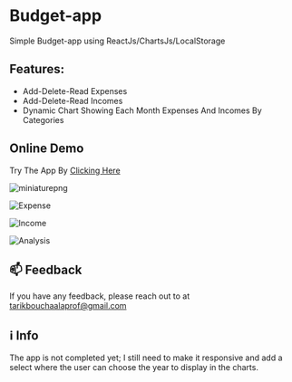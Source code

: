 # Budget-app

Simple Budget-app using ReactJs/ChartsJs/LocalStorage

## Features:

- Add-Delete-Read Expenses
- Add-Delete-Read Incomes
- Dynamic Chart Showing Each Month Expenses And Incomes By Categories

## Online Demo

Try The App By [Clicking Here](https://tarikbouchaala-budget-app.netlify.app)

![miniaturepng](https://user-images.githubusercontent.com/112863517/204526739-77dd2047-4c17-461c-81e3-440836fe610e.png)

![Expense](https://user-images.githubusercontent.com/112863517/204526866-45a3ff5f-92b2-400d-b4a2-29b73fd75091.png)

![Income](https://user-images.githubusercontent.com/112863517/204526924-95c2e82b-282d-47d7-ac89-036e01dadd76.png)

![Analysis](https://user-images.githubusercontent.com/112863517/204526955-218e77e9-5d6e-478e-b513-8d1d43ae6087.png)

## 📫 Feedback

If you have any feedback, please reach out to at tarikbouchaalaprof@gmail.com

## :information_source: Info

The app is not completed yet; I still need to make it responsive and add a select where the user can choose the year to display in the charts.


